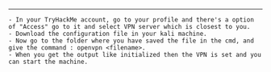 
---
	- In your TryHackMe account, go to your profile and there's a option of "Access" go to it and select VPN server which is closest to you.
	- Download the configuration file in your kali machine.
	- Now go to the folder where you have saved the file in the cmd, and give the command : openvpn <filename>.
	- When you get the output like initialized then the VPN is set and you can start the machine.